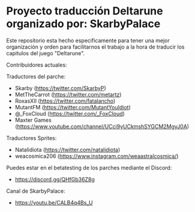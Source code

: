 # Proyecto traducción Deltarune organizado por: SkarbyPalace

Este repositorio esta hecho especificamente para tener una mejor organización y orden para facilitarnos el trabajo a la hora de traducir los capitulos del juego "Deltarune".

Contribuidores actuales:

Traductores del parche:

- Skarby (https://twitter.com/SkarbyP)
- MetTheCarrot (https://twitter.com/metartz)
- RoxasXII (https://twitter.com/fatalancho)
- MutantFM (https://twitter.com/MutantYouIdiot)
- @_FoxCloud (https://twitter.com/_FoxCloud)
- Maxter Games (https://www.youtube.com/channel/UCci9yUCkmshSYGCM2MgyJ0A)

Traductores Sprites:

- Natalidiota (https://twitter.com/natalidiota)
- weacosmica206 (https://www.instagram.com/weaastralcosmica/)

Puedes estar en el betatesting de los parches mediante el Discord:

- https://discord.gg/QHfGb36Z8g

Canal de SkarbyPalace:

- https://youtu.be/CALB4q4Bs_U
